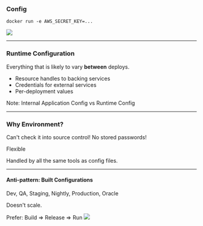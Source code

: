 ### Config

`docker run -e AWS_SECRET_KEY=...`

<img src='luke-env.jpeg'>

---

### Runtime Configuration

Everything that is likely to vary **between** deploys.

- Resource handles to backing services
- Credentials for external services
- Per-deployment values

Note:
Internal Application Config vs Runtime Config

---

### Why Environment?

Can't check it into source control! No stored passwords!

Flexible

Handled by all the same tools as config files.

---

#### Anti-pattern: Built Configurations

Dev, QA, Staging, Nightly, Production<span class='fragment'>, Oracle</span>

<span class='fragment'>Doesn't scale.</span>

<div class='fragment'>
    Prefer: Build => Release => Run
    <img src='release.png' style='background:white;'>
</div>

